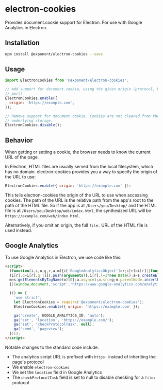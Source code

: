 # electron-cookies
Provides document.cookie support for Electron. For use with Google Analytics in Electron.

## Installation

```sh
npm install @exponent/electron-cookies --save
```

## Usage

```js
import ElectronCookies from '@exponent/electron-cookies';

// Add support for document.cookie, using the given origin (protocol, host, and
// port)
ElectronCookies.enable({
  origin: 'https://example.com',
});

// Remove support for document.cookie. Cookies are not cleared from the
// underlying storage.
ElectronCookies.disable();
```

## Behavior

When getting or setting a cookie, the browser needs to know the current URL of the page.

In Electron, HTML files are usually served from the local filesystem, which has no domain. electron-cookies provides you a way to specify the origin of the URL to use:

```js
ElectronCookies.enable({ origin: 'https://example.com' });
```

This tells electron-cookies the origin of the URL to use when accessing cookies. The path of the URL is the relative path from the app's root to the path of the HTML file. So if the app is at `/Users/you/Desktop/` and the HTML file is at `/Users/you/Desktop/web/index.html`, the synthesized URL will be `https://example.com/web/index.html`.

Alternatively, if you omit an origin, the full `file:` URL of the HTML file is used instead.

## Google Analytics

To use Google Analytics in Electron, we use code like this:

```html
<script>
  (function(i,s,o,g,r,a,m){i['GoogleAnalyticsObject']=r;i[r]=i[r]||function(){
  (i[r].q=i[r].q||[]).push(arguments)},i[r].l=1*new Date();a=s.createElement(o),
  m=s.getElementsByTagName(o)[0];a.async=1;a.src=g;m.parentNode.insertBefore(a,m)
  })(window,document,'script','https://www.google-analytics.com/analytics.js','ga');

  (() => {
    'use strict';
    let ElectronCookies = require('@exponent/electron-cookies');
    ElectronCookies.enable({ origin: 'https://example.com' });

    ga('create', GOOGLE_ANALYTICS_ID, 'auto');
    ga('set', 'location', 'https://example.com/');
    ga('set', 'checkProtocolTask', null);
    ga('send', 'pageview');
  })();
</script>
```

Notable changes to the standard code include:
- The analytics script URL is prefixed with `https:` instead of inheriting the page's protocol
- We enable `electron-cookies`
- We set the `location` field in Google Analytics
- The `checkProtocolTask` field is set to null to disable checking for a `file:` protocol
